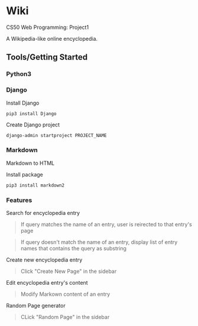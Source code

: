 # Wiki
CS50 Web Programming: Project1

A Wikipedia-like online encyclopedia.

## Tools/Getting Started

### Python3

### Django
Install Django

```
pip3 install Django
```

Create Django project

```
django-admin startproject PROJECT_NAME
```
### Markdown
Markdown to HTML

Install package
```
pip3 install markdown2
```

### Features
Search for encyclopedia entry
> If query matches the name of an entry, user is reirected to that entry's page

> If query doesn't match the name of an entry, display list of entry names that contains the query as substring

Create new encyclopedia entry
> Click "Create New Page" in the sidebar

Edit encyclopedia entry's content
> Modify Markown content of an entry

Random Page generator
> CLick "Random Page" in the sidebar
